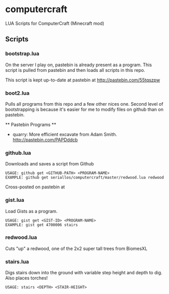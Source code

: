 computercraft
=============

LUA Scripts for ComputerCraft (Minecraft mod)

Scripts
-------

### bootstrap.lua

On the server I play on, pastebin is already present as a program.  This script
is pulled from pastebin and then loads all scripts in this repo.

This script is kept up-to-date at pastebin at http://pastebin.com/55tqszpw

### boot2.lua

Pulls all programs from this repo and a few other nices one.  Second level of bootstrapping
is because it's easier for me to modify files on github than on pastebin.

** Pastebin Programs **

* quarry: More efficient excavate from Adam Smith. http://pastebin.com/PAPDddcb

### github.lua

Downloads and saves a script from Github

    USAGE: github get <GITHUB-PATH> <PROGRAM-NAME>
    EXAMPLE: github get seriallos/computercraft/master/redwood.lua redwood

Cross-posted on pastebin at 

### gist.lua

Load Gists as a program.

    USAGE: gist get <GIST-ID> <PROGRAM-NAME>
    EXAMPLE: gist get 4700006 stairs

### redwood.lua

Cuts "up" a redwood, one of the 2x2 super tall trees from BiomesXL

### stairs.lua

Digs stairs down into the ground with variable step height and depth to dig.
Also places torches!

    USAGE: stairs <DEPTH> <STAIR-HEIGHT>

